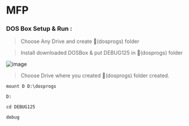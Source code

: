 # MFP 
### DOS Box Setup & Run : 

>Choose Any Drive and create 📁(dosprogs) folder

>Install downloaded DOSBox & put DEBUG125 in 📁(dosprogs) folder

![image](https://github.com/Sandip-Kanzariya/Advanced-Algorithms/assets/105594748/f2c8749d-5401-4885-bd78-7a9df632a987)

> Choose Drive where you created 📁(dosprogs) folder created.
``` 
mount D D:\dosprogs
```

```
D:
```

```
cd DEBUG125
```

```
debug
```

